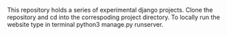 This repository holds a series of experimental django projects. Clone the repository and cd into the correspoding project directory.
To locally run the website type in terminal python3 manage.py runserver.
